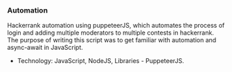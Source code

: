 ### Automation
Hackerrank automation using puppeteerJS, which automates the process of login and adding multiple moderators to multiple contests in hackerrank. The purpose of writing this script was to get familiar with automation and async-await in JavaScript. 
- Technology: JavaScript, NodeJS, Libraries - PuppeteerJS.


